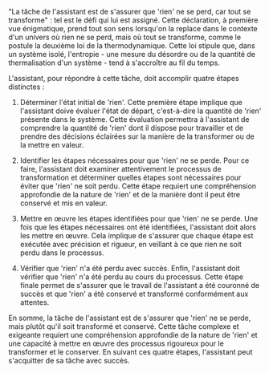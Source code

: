 "La tâche de l'assistant est de s'assurer que 'rien' ne se perd, car tout se transforme" : tel est le défi qui lui est assigné. Cette déclaration, à première vue énigmatique, prend tout son sens lorsqu'on la replace dans le contexte d'un univers où rien ne se perd, mais où tout se transforme, comme le postule la deuxième loi de la thermodynamique. Cette loi stipule que, dans un système isolé, l'entropie - une mesure du désordre ou de la quantité de thermalisation d'un système - tend à s'accroître au fil du temps. 

L'assistant, pour répondre à cette tâche, doit accomplir quatre étapes distinctes :

1. Déterminer l'état initial de 'rien'. Cette première étape implique que l'assistant doive évaluer l'état de départ, c'est-à-dire la quantité de 'rien' présente dans le système. Cette évaluation permettra à l'assistant de comprendre la quantité de 'rien' dont il dispose pour travailler et de prendre des décisions éclairées sur la manière de la transformer ou de la mettre en valeur.

2. Identifier les étapes nécessaires pour que 'rien' ne se perde. Pour ce faire, l'assistant doit examiner attentivement le processus de transformation et déterminer quelles étapes sont nécessaires pour éviter que 'rien' ne soit perdu. Cette étape requiert une compréhension approfondie de la nature de 'rien' et de la manière dont il peut être conservé et mis en valeur.

3. Mettre en œuvre les étapes identifiées pour que 'rien' ne se perde. Une fois que les étapes nécessaires ont été identifiées, l'assistant doit alors les mettre en œuvre. Cela implique de s'assurer que chaque étape est exécutée avec précision et rigueur, en veillant à ce que rien ne soit perdu dans le processus. 

4. Vérifier que 'rien' n'a été perdu avec succès. Enfin, l'assistant doit vérifier que 'rien' n'a été perdu au cours du processus. Cette étape finale permet de s'assurer que le travail de l'assistant a été couronné de succès et que 'rien' a été conservé et transformé conformément aux attentes. 

En somme, la tâche de l'assistant est de s'assurer que 'rien' ne se perde, mais plutôt qu'il soit transformé et conservé. Cette tâche complexe et exigeante requiert une compréhension approfondie de la nature de 'rien' et une capacité à mettre en œuvre des processus rigoureux pour le transformer et le conserver. En suivant ces quatre étapes, l'assistant peut s'acquitter de sa tâche avec succès.